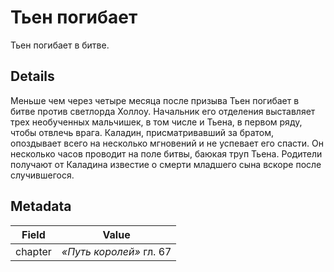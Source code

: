 # Тьен погибает
Тьен погибает в битве.

## Details
Меньше чем через четыре месяца после призыва Тьен погибает в битве против светлорда Холлоу. Начальник его отделения выставляет трех необученных мальчишек, в том числе и Тьена, в первом ряду, чтобы отвлечь врага. Каладин, присматривавший за братом, опоздывает всего на несколько мгновений и не успевает его спасти. Он несколько часов проводит на поле битвы, баюкая труп Тьена. Родители получают от Каладина известие о смерти младшего сына вскоре после случившегося.

## Metadata
| Field | Value |
| ----- | ----- |
| chapter | *«Путь королей»* гл. 67 |
